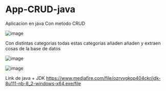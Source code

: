 # App-CRUD-java


Aplicacion en java Con metodo CRUD 

![image](https://user-images.githubusercontent.com/82234888/172295641-cb3d3c44-9580-4380-94dd-7643bf14d48f.png)

Con distintas categorias todas estas categorias añaden añaden y extraen cosas de la base de datos 

![image](https://user-images.githubusercontent.com/82234888/172295769-08335226-97e8-46b9-9fc7-d9dab44b6281.png)

![image](https://user-images.githubusercontent.com/82234888/172295838-6d5c60cb-e87e-48b3-98c3-a1c963bb62bb.png)


Link de java + JDK
https://www.mediafire.com/file/ozrvvgkop404ckr/jdk-8u111-nb-8_2-windows-x64.exe/file
